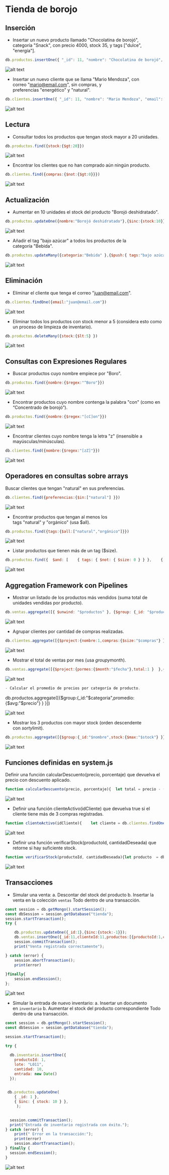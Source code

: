 # Tienda de borojo 

## Inserción 

- Insertar un nuevo producto llamado "Chocolatina de borojó", categoría "Snack", con precio 4000, stock 35, y tags ["dulce", "energía"].


```javascript
db.productos.insertOne({ "_id": 11, "nombre": "Chocolatina de borojó", "categoria": "Snack", "precio": 4000, "stock": 35, "tags": ["dulce", "energía"] })
```

![alt text](image.png)

- Insertar un nuevo cliente que se llama "Mario Mendoza", con correo "mario@email.com", sin compras, y preferencias "energético" y "natural".

```javascript
db.clientes.insertOne({ "_id": 11, "nombre": "Mario Mendoza", "email": "mario@email.com", "compras": [], "preferencias": ["natural", "energético"] })
```

![alt text](image-1.png)

## Lectura

- Consultar todos los productos que tengan stock mayor a 20 unidades.

```javascript
db.productos.find({stock:{$gt:20}})
```

![alt text](image-2.png)


- Encontrar los clientes que no han comprado aún ningún producto.

```javascript
db.clientes.find({compras:{$not:{$gt:0}}})
```

![alt text](image-3.png)

## Actualización
- Aumentar en 10 unidades el stock del producto "Borojó deshidratado".

```javascript
db.productos.updateOne({nombre:"Borojó deshidratado"},{$inc:{stock:10}})
```

![alt text](image-4.png)

- Añadir el tag "bajo azúcar" a todos los productos de la categoría "Bebida".

```javascript
db.productos.updateMany({categoria:"Bebida" },{$push:{ tags:"bajo azúcar"} })
```

![alt text](image-5.png)

## Eliminación

- Eliminar el cliente que tenga el correo "juan@email.com".
```javascript
db.clientes.findOne({email:"juan@email.com"})
```
![alt text](image-6.png)


- Eliminar todos los productos con stock menor a 5 (considera esto como un proceso de limpieza de inventario).

```javascript
db.productos.deleteMany({stock:{$lt:5} })
```
![alt text](image-7.png)


## Consultas con Expresiones Regulares

- Buscar productos cuyo nombre empiece por "Boro".

```javascript
db.productos.find({nombre:{$regex:"^Boro"}})
```
![alt text](image-8.png)

- Encontrar productos cuyo nombre contenga la palabra "con" (como en “Concentrado de borojó”).


```javascript
db.productos.find({nombre:{$regex:"[cC]on"}})
```

![alt text](image-9.png)

- Encontrar clientes cuyo nombre tenga la letra "z" (insensible a mayúsculas/minúsculas).

```javascript
db.clientes.find({nombre:{$regex:"[zZ]"}})
```
![alt text](image-10.png)

## Operadores en consultas sobre arrays

Buscar clientes que tengan "natural" en sus preferencias.

```javascript
db.clientes.find({preferencias:{$in:["natural"] }})
```

![alt text](image-11.png)

- Encontrar productos que tengan al menos los tags "natural" y "orgánico" (usa $all).

```javascript
db.productos.find({tags:{$all:["natural","orgánico"]}})
```

![alt text](image-12.png)

- Listar productos que tienen más de un tag ($size).
```javascript
db.productos.find({  $and: [    { tags: { $not: { $size: 0 } } },    { tags: { $not: { $size: 1 } } }  ]})
```
![alt text](image-13.png)

## Aggregation Framework con Pipelines

- Mostrar un listado de los productos más vendidos (suma total de unidades vendidas por producto).

```javascript
db.ventas.aggregate([{ $unwind: "$productos" }, {$group: {_id: "$productos.productoId",totalUnidadesVendidas: { $sum: "$productos.cantidad" }}},{ $sort: { totalUnidadesVendidas: -1 } }])
```

![alt text](image-14.png)

- Agrupar clientes por cantidad de compras realizadas.

```javascript
db.clientes.aggregate([{$project:{nombre:1,compras:{$size:"$compras"} } }])
```

![alt text](image-15.png)

- Mostrar el total de ventas por mes (usa $group y $month).

```javascript
db.ventas.aggregate([{$project:{pormes:{$month:"$fecha"},total:1 }  },{$group:{_id:"$pormes",total:{$sum:"$total"} } } ])
```

![alt text](image-16.png)

```javascript
- Calcular el promedio de precios por categoría de producto.
```
db.productos.aggregate([{$group:{_id:"$categoria",promedio:{$avg:"$precio"} } }])

![alt text](image-17.png)

- Mostrar los 3 productos con mayor stock (orden descendente con $sort y $limit).   

```javascript
db.productos.aggregate([{$group:{_id:"$nombre",stock:{$max:"$stock"} }},{$sort:{stock:-1}},{$limit:3} ])
```

 ![alt text](image-18.png)

## Funciones definidas en system.js
Definir una función calcularDescuento(precio, porcentaje) que devuelva el precio con descuento aplicado.

```javascript
function calcularDescuento(precio, porcentaje){  let total = precio - (precio * porcentaje )/100; return total};
```

![alt text](image-19.png)

- Definir una función clienteActivo(idCliente) que devuelva true si el cliente tiene más de 3 compras registradas.

```javascript
function clienteActivo(idCliente){    let cliente = db.clientes.findOne({_id:idCliente});print(cliente.compras.length);if (cliente.compras.length >3) {return print(true)} else {return print(false)};};
```

![alt text](image-20.png)

- Definir una función verificarStock(productoId, cantidadDeseada) que retorne si hay suficiente stock.

```javascript
function verificarStock(productoId, cantidadDeseada){let producto  = db.productos.findOne({_id:productoId}); if (producto.stock > cantidadDeseada) { return print("si hay suficiente stock")  } else { return print("no hay suficiente stock") };};
```

![alt text](image-21.png)

## Transacciones

- Simular una venta:
 a. Descontar del stock del producto
 b. Insertar la venta en la colección `ventas`
 Todo dentro de una transacción.

```javascript
const session = db.getMongo().startSession();
const dbSession = session.getDatabase("tienda");
session.startTransaction();
try {

    db.productos.updateOne({_id:1},{$inc:{stock:-1}});
    db.ventas.insertOne({_id:11,clienteId:11,productos:[{productoId:1,cantidad:1}],fecha: ISODate("2025-06-16"),total:5000 } );
    session.commitTransaction();
    print("Venta registrada correctamente");

} catch (error) {
    session.abortTransaction();
    print(error)
    
}finally{
    session.endSession();
};
```
![alt text](image-22.png)


-  Simular la entrada de nuevo inventario:
a. Insertar un documento en `inventario`
b. Aumentar el stock del producto correspondiente
Todo dentro de una transacción.

```javascript
const session = db.getMongo().startSession();
const dbSession = session.getDatabase("tienda");

session.startTransaction();

try {
  
  db.inventario.insertOne({
    productoId: 1,
    lote: "L011",
    cantidad: 10,
    entrada: new Date()
  });

  
 db.productos.updateOne(
    { _id: 1 },
    { $inc: { stock: 10 } },
     );

  
  session.commitTransaction();
  print("Entrada de inventario registrada con éxito.");
} catch (error) {
    print(" Error en la transacción:");
    print(error)
    session.abortTransaction();
} finally {
  session.endSession();
}
```

![alt text](image-23.png)


